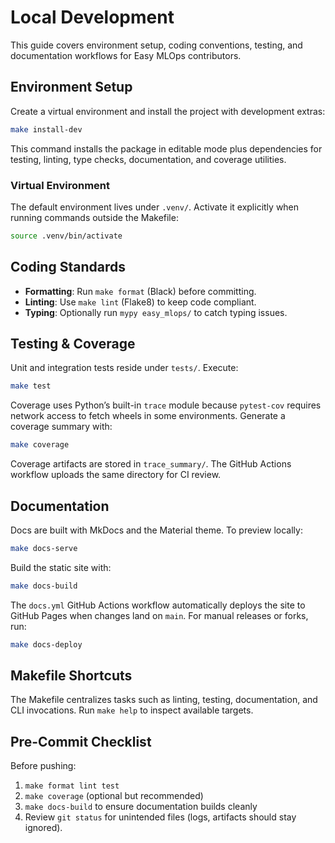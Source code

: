 # Local Development

This guide covers environment setup, coding conventions, testing, and documentation workflows for Easy MLOps contributors.

## Environment Setup

Create a virtual environment and install the project with development extras:

```bash
make install-dev
```

This command installs the package in editable mode plus dependencies for testing, linting, type checks, documentation, and coverage utilities.

### Virtual Environment

The default environment lives under `.venv/`. Activate it explicitly when running commands outside the Makefile:

```bash
source .venv/bin/activate
```

## Coding Standards

- **Formatting**: Run `make format` (Black) before committing.
- **Linting**: Use `make lint` (Flake8) to keep code compliant.
- **Typing**: Optionally run `mypy easy_mlops/` to catch typing issues.

## Testing & Coverage

Unit and integration tests reside under `tests/`. Execute:

```bash
make test
```

Coverage uses Python’s built-in `trace` module because `pytest-cov` requires network access to fetch wheels in some environments. Generate a coverage summary with:

```bash
make coverage
```

Coverage artifacts are stored in `trace_summary/`. The GitHub Actions workflow uploads the same directory for CI review.

## Documentation

Docs are built with MkDocs and the Material theme. To preview locally:

```bash
make docs-serve
```

Build the static site with:

```bash
make docs-build
```

The `docs.yml` GitHub Actions workflow automatically deploys the site to GitHub Pages when changes land on `main`. For manual releases or forks, run:

```bash
make docs-deploy
```

## Makefile Shortcuts

The Makefile centralizes tasks such as linting, testing, documentation, and CLI invocations. Run `make help` to inspect available targets.

## Pre-Commit Checklist

Before pushing:

1. `make format lint test`
2. `make coverage` (optional but recommended)
3. `make docs-build` to ensure documentation builds cleanly
4. Review `git status` for unintended files (logs, artifacts should stay ignored).
